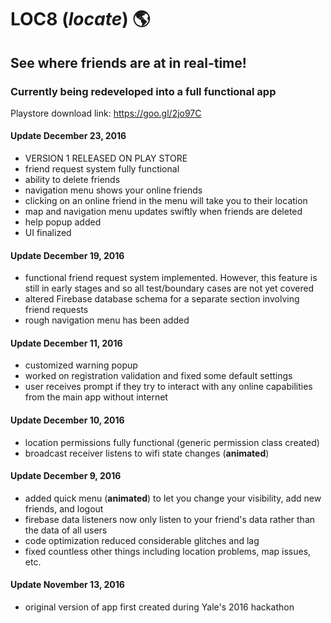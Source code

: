 # LOC8 (*locate*) :earth_americas:

## See where friends are at in real-time!
### Currently being redeveloped into a full functional app 
Playstore download link: https://goo.gl/2jo97C

#### Update December 23, 2016
- VERSION 1 RELEASED ON PLAY STORE
- friend request system fully functional
- ability to delete friends
- navigation menu shows your online friends
- clicking on an online friend in the menu will take you to their location
- map and navigation menu updates swiftly when friends are deleted
- help popup added
- UI finalized

#### Update December 19, 2016
- functional friend request system implemented. However, this feature is still in early stages and so all test/boundary cases are not yet covered
- altered Firebase database schema for a separate section involving friend requests
- rough navigation menu has been added

#### Update December 11, 2016
- customized warning popup
- worked on registration validation and fixed some default settings
- user receives prompt if they try to interact with any online capabilities from the main app without internet

#### Update December 10, 2016
- location permissions fully functional (generic permission class created)
- broadcast receiver listens to wifi state changes (**animated**)

#### Update December 9, 2016
- added quick menu (**animated**) to let you change your visibility, add new friends, and logout
- firebase data listeners now only listen to your friend's data rather than the data of all users
- code optimization reduced considerable glitches and lag
- fixed countless other things including location problems, map issues, etc.

#### Update November 13, 2016
- original version of app first created during Yale's 2016 hackathon

